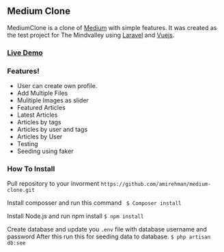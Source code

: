 ## Medium Clone

MediumClone is a clone of [Medium](https://medium.com) with simple features. It was created as the test project for The Mindvalley using [Laravel](https://laravel.com) and [Vuejs](https://vuejs.org).

### [Live Demo](https://mc.amirr.net)

### Features!
  - User can create own profile.
  - Add Multiple Files
  - Mulitiple Images as slider
  - Featured Articles
  - Latest Articles
  - Articles by tags
  - Articles by user and tags
  - Articles by User
  - Testing
  - Seeding using faker

### How To Install

Pull repository to your invorment ``` https://github.com/amirehman/medium-clone.git ```

Install composser and run this command
```  $ Composer install ```

Install Node.js and run npm install
``` $ npm install ```

Create database and update you ` .env ` file with database username and password
After this run this for seeding data to database.
```$ php artisan db:see ```

